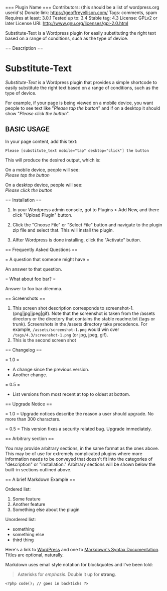 === Plugin Name ===
Contributors: (this should be a list of wordpress.org userid's)
Donate link: https://geoffreyellison.com/
Tags: comments, spam
Requires at least: 3.0.1
Tested up to: 3.4
Stable tag: 4.3
License: GPLv2 or later
License URI: http://www.gnu.org/licenses/gpl-2.0.html

Substitute-Text is a Wordpress plugin for easily substituting the right text based on a range of conditions, such as the type of device.

== Description ==

# Substitute-Text

*Substitute-Text* is a Wordpress plugin that provides a simple shortcode to easily 
substitute the right text based on a range of conditions, such as the type of device.

For example, if your page is being viewed on a mobile device, you want people to 
see text like "_Please tap the button_" and if on a desktop it should show "_Please 
click the button_".

## BASIC USAGE
In your page content, add this text:
```
Please [substitute_text mobile="tap" desktop="click"] the button
```

This will produce the desired output, which is:

On a mobile device, people will see:<br>
_Please tap the button_

On a desktop device, people will see:<br>
_Please click the button_

== Installation ==

1. In your Wordpress admin console, got to Plugins > Add New, and there click "Upload Plugin" button.

2. Click the "Choose File" or "Select File" button and navigate to the plugin zip file and select that. This will install the plugin.

3. Alfter Wordpress is done installing, click the "Activate" button.

== Frequently Asked Questions ==

= A question that someone might have =

An answer to that question.

= What about foo bar? =

Answer to foo bar dilemma.

== Screenshots ==

1. This screen shot description corresponds to screenshot-1.(png|jpg|jpeg|gif). Note that the screenshot is taken from
the /assets directory or the directory that contains the stable readme.txt (tags or trunk). Screenshots in the /assets
directory take precedence. For example, `/assets/screenshot-1.png` would win over `/tags/4.3/screenshot-1.png`
(or jpg, jpeg, gif).
2. This is the second screen shot

== Changelog ==

= 1.0 =
* A change since the previous version.
* Another change.

= 0.5 =
* List versions from most recent at top to oldest at bottom.

== Upgrade Notice ==

= 1.0 =
Upgrade notices describe the reason a user should upgrade.  No more than 300 characters.

= 0.5 =
This version fixes a security related bug.  Upgrade immediately.

== Arbitrary section ==

You may provide arbitrary sections, in the same format as the ones above.  This may be of use for extremely complicated
plugins where more information needs to be conveyed that doesn't fit into the categories of "description" or
"installation."  Arbitrary sections will be shown below the built-in sections outlined above.

== A brief Markdown Example ==

Ordered list:

1. Some feature
1. Another feature
1. Something else about the plugin

Unordered list:

* something
* something else
* third thing

Here's a link to [WordPress](http://wordpress.org/ "Your favorite software") and one to [Markdown's Syntax Documentation][markdown syntax].
Titles are optional, naturally.

[markdown syntax]: http://daringfireball.net/projects/markdown/syntax
            "Markdown is what the parser uses to process much of the readme file"

Markdown uses email style notation for blockquotes and I've been told:
> Asterisks for *emphasis*. Double it up  for **strong**.

`<?php code(); // goes in backticks ?>`